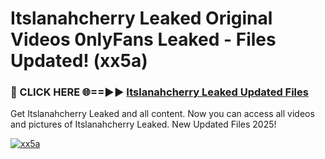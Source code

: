 # Itslanahcherry Leaked Original Videos 0nlyFans Leaked - Files Updated! (xx5a)

<h3>🔴 CLICK HERE 🌐==►► <a href="https://tinyurl.com/2wckxsce" rel="nofollow">Itslanahcherry Leaked Updated Files</a></h3>

Get Itslanahcherry Leaked and all content. Now you can access all videos and pictures of Itslanahcherry Leaked. New Updated Files 2025!

[![xx5a](https://i.imgur.com/AFduVYN.gif)](https://tinyurl.com/2wckxsce)
